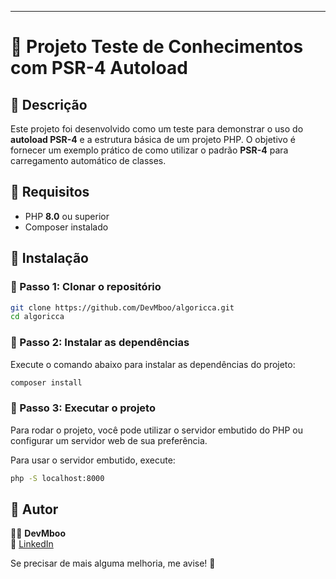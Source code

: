 
---

# 📌 Projeto Teste de Conhecimentos com PSR-4 Autoload  

## 📌 Descrição  

Este projeto foi desenvolvido como um teste para demonstrar o uso do **autoload PSR-4** e a estrutura básica de um projeto PHP. O objetivo é fornecer um exemplo prático de como utilizar o padrão **PSR-4** para carregamento automático de classes.  

## 📌 Requisitos  

- PHP **8.0** ou superior  
- Composer instalado  

## 📌 Instalação  

### 🚀 Passo 1: Clonar o repositório  

```sh
git clone https://github.com/DevMboo/algoricca.git  
cd algoricca  
```

### 🚀 Passo 2: Instalar as dependências  

Execute o comando abaixo para instalar as dependências do projeto:  

```sh
composer install  
```

### 🚀 Passo 3: Executar o projeto  

Para rodar o projeto, você pode utilizar o servidor embutido do PHP ou configurar um servidor web de sua preferência.  

Para usar o servidor embutido, execute:  

```sh
php -S localhost:8000  
```

## 📌 Autor  

👨‍💻 **DevMboo**  
🔗 [LinkedIn](https://www.linkedin.com/in/luan-chaves/)  

Se precisar de mais alguma melhoria, me avise! 🚀
